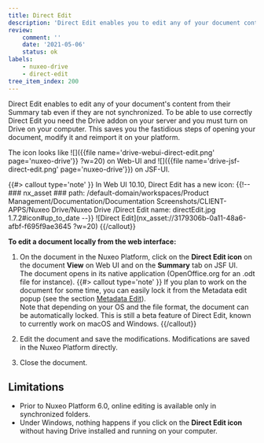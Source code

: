 ```yaml
---
title: Direct Edit
description: 'Direct Edit enables you to edit any of your document content from their Summary tab even if they are not synchronized.'
review:
    comment: ''
    date: '2021-05-06'
    status: ok
labels:
    - nuxeo-drive
    - direct-edit
tree_item_index: 200
---
```


Direct Edit enables to edit any of your document's content from their Summary tab even if they are not synchronized. To be able to use correctly Direct Edit you need the Drive addon on your server and you must turn on Drive on your computer. This saves you the fastidious steps of opening your document, modify it and reimport it on your platform.

The icon looks like ![]({{file name='drive-webui-direct-edit.png' page='nuxeo-drive'}} ?w=20) on Web-UI and ![]({{file name='drive-jsf-direct-edit.png' page='nuxeo-drive'}}) on JSF-UI.

{{#> callout type='note' }}
In Web UI 10.10, Direct Edit has a new icon:
{{!--     ### nx_asset ###
    path: /default-domain/workspaces/Product Management/Documentation/Documentation Screenshots/CLIENT-APPS/Nuxeo Drive/Nuxeo Drive /Direct Edit
    name: directEdit.jpg
    1.7.2#icon#up_to_date
--}}
![Direct Edit](nx_asset://3179306b-0a11-48a6-afbf-f695f9ae3645 ?w=20)
{{/callout}}

**To edit a document locally from the web interface:**

1. On the document in the Nuxeo Platform, click on the **Direct Edit icon** on the document **View** on Web UI and on the **Summary** tab on JSF UI.</br>
    The document opens in its native application (OpenOffice.org for an .odt file for instance).
    {{#> callout type='note' }}
    If you plan to work on the document for some time, you can easily lock it from the Metadata edit popup (see the section [Metadata Edit](#metadata-edit)).</br>
    Note that depending on your OS and the file format, the document can be automatically locked. This is still a beta feature of Direct Edit, known to currently work on macOS and Windows.
    {{/callout}}

2. Edit the document and save the modifications.
    Modifications are saved in the Nuxeo Platform directly.
3. Close the document.

## Limitations

- Prior to Nuxeo Platform 6.0, online editing is available only in synchronized folders.
- Under Windows, nothing happens if you click on the **Direct Edit icon** without having Drive installed and running on your computer.
